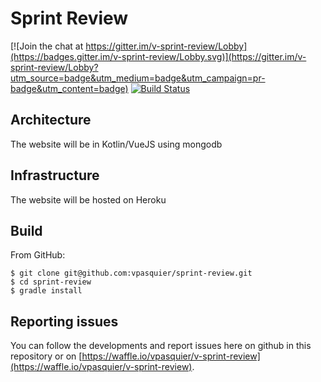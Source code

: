 # Sprint Review

[![Join the chat at https://gitter.im/v-sprint-review/Lobby](https://badges.gitter.im/v-sprint-review/Lobby.svg)](https://gitter.im/v-sprint-review/Lobby?utm_source=badge&utm_medium=badge&utm_campaign=pr-badge&utm_content=badge)
[![Build Status](https://travis-ci.org/vpasquier/sprint-review.svg?branch=master)](https://travis-ci.org/vpasquier/sprint-review)

## Architecture

The website will be in Kotlin/VueJS using mongodb

## Infrastructure

The website will be hosted on Heroku

## Build

From GitHub:

```
$ git clone git@github.com:vpasquier/sprint-review.git
$ cd sprint-review
$ gradle install
```

## Reporting issues

You can follow the developments and report issues here on github in this repository or on [https://waffle.io/vpasquier/v-sprint-review](https://waffle.io/vpasquier/v-sprint-review).
